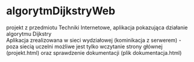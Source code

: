 # algorytmDijkstryWeb
projekt z przedmiotu Techniki Internetowe, aplikacja pokazująca działanie algorytmu Dijkstry<br/>
Aplikacja zrealizowana w sieci wydziałowej (kominikacja z serwerem) - poza siecią uczelni możliwe jest tylko wczytanie strony głównej (projekt.html) oraz sprawdzenie dokumentacji (plik dokumentacja.html)<br/>
